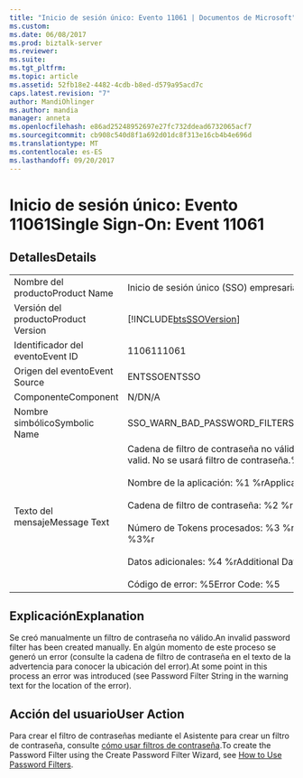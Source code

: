 ```yaml
---
title: "Inicio de sesión único: Evento 11061 | Documentos de Microsoft"
ms.custom: 
ms.date: 06/08/2017
ms.prod: biztalk-server
ms.reviewer: 
ms.suite: 
ms.tgt_pltfrm: 
ms.topic: article
ms.assetid: 52fb18e2-4482-4cdb-b8ed-d579a95acd7c
caps.latest.revision: "7"
author: MandiOhlinger
ms.author: mandia
manager: anneta
ms.openlocfilehash: e86ad25248952697e27fc732ddead6732065acf7
ms.sourcegitcommit: cb908c540d8f1a692d01dc8f313e16cb4b4e696d
ms.translationtype: MT
ms.contentlocale: es-ES
ms.lasthandoff: 09/20/2017
---
```

# <a name="single-sign-on-event-11061"></a><span data-ttu-id="ffc83-102">Inicio de sesión único: Evento 11061</span><span class="sxs-lookup"><span data-stu-id="ffc83-102">Single Sign-On: Event 11061</span></span>
## <a name="details"></a><span data-ttu-id="ffc83-103">Detalles</span><span class="sxs-lookup"><span data-stu-id="ffc83-103">Details</span></span>  
  
|||  
|-|-|  
|<span data-ttu-id="ffc83-104">Nombre del producto</span><span class="sxs-lookup"><span data-stu-id="ffc83-104">Product Name</span></span>|<span data-ttu-id="ffc83-105">Inicio de sesión único (SSO) empresarial</span><span class="sxs-lookup"><span data-stu-id="ffc83-105">Enterprise Single Sign-On</span></span>|  
|<span data-ttu-id="ffc83-106">Versión del producto</span><span class="sxs-lookup"><span data-stu-id="ffc83-106">Product Version</span></span>|[!INCLUDE[btsSSOVersion](../includes/btsssoversion-md.md)]|  
|<span data-ttu-id="ffc83-107">Identificador del evento</span><span class="sxs-lookup"><span data-stu-id="ffc83-107">Event ID</span></span>|<span data-ttu-id="ffc83-108">11061</span><span class="sxs-lookup"><span data-stu-id="ffc83-108">11061</span></span>|  
|<span data-ttu-id="ffc83-109">Origen del evento</span><span class="sxs-lookup"><span data-stu-id="ffc83-109">Event Source</span></span>|<span data-ttu-id="ffc83-110">ENTSSO</span><span class="sxs-lookup"><span data-stu-id="ffc83-110">ENTSSO</span></span>|  
|<span data-ttu-id="ffc83-111">Componente</span><span class="sxs-lookup"><span data-stu-id="ffc83-111">Component</span></span>|<span data-ttu-id="ffc83-112">N/D</span><span class="sxs-lookup"><span data-stu-id="ffc83-112">N/A</span></span>|  
|<span data-ttu-id="ffc83-113">Nombre simbólico</span><span class="sxs-lookup"><span data-stu-id="ffc83-113">Symbolic Name</span></span>|<span data-ttu-id="ffc83-114">SSO_WARN_BAD_PASSWORD_FILTER</span><span class="sxs-lookup"><span data-stu-id="ffc83-114">SSO_WARN_BAD_PASSWORD_FILTER</span></span>|  
|<span data-ttu-id="ffc83-115">Texto del mensaje</span><span class="sxs-lookup"><span data-stu-id="ffc83-115">Message Text</span></span>|<span data-ttu-id="ffc83-116">Cadena de filtro de contraseña no válida.</span><span class="sxs-lookup"><span data-stu-id="ffc83-116">The password filter string is not valid.</span></span> <span data-ttu-id="ffc83-117">No se usará filtro de contraseña.%r</span><span class="sxs-lookup"><span data-stu-id="ffc83-117">No password filter will be used.%r</span></span><br /><br /> <span data-ttu-id="ffc83-118">Nombre de la aplicación: %1 %r</span><span class="sxs-lookup"><span data-stu-id="ffc83-118">Application Name: %1%r</span></span><br /><br /> <span data-ttu-id="ffc83-119">Cadena de filtro de contraseña: %2 %r</span><span class="sxs-lookup"><span data-stu-id="ffc83-119">Password Filter String: %2%r</span></span><br /><br /> <span data-ttu-id="ffc83-120">Número de Tokens procesados: %3 %r</span><span class="sxs-lookup"><span data-stu-id="ffc83-120">Number Of Tokens Processed: %3%r</span></span><br /><br /> <span data-ttu-id="ffc83-121">Datos adicionales: %4 %r</span><span class="sxs-lookup"><span data-stu-id="ffc83-121">Additional Data: %4%r</span></span><br /><br /> <span data-ttu-id="ffc83-122">Código de error: %5</span><span class="sxs-lookup"><span data-stu-id="ffc83-122">Error Code: %5</span></span>|  
  
## <a name="explanation"></a><span data-ttu-id="ffc83-123">Explicación</span><span class="sxs-lookup"><span data-stu-id="ffc83-123">Explanation</span></span>  
 <span data-ttu-id="ffc83-124">Se creó manualmente un filtro de contraseña no válido.</span><span class="sxs-lookup"><span data-stu-id="ffc83-124">An invalid password filter has been created manually.</span></span> <span data-ttu-id="ffc83-125">En algún momento de este proceso se generó un error (consulte la cadena de filtro de contraseña en el texto de la advertencia para conocer la ubicación del error).</span><span class="sxs-lookup"><span data-stu-id="ffc83-125">At some point in this process an error was introduced (see Password Filter String in the warning text for the location of the error).</span></span>  
  
## <a name="user-action"></a><span data-ttu-id="ffc83-126">Acción del usuario</span><span class="sxs-lookup"><span data-stu-id="ffc83-126">User Action</span></span>  
 <span data-ttu-id="ffc83-127">Para crear el filtro de contraseñas mediante el Asistente para crear un filtro de contraseña, consulte [cómo usar filtros de contraseña](../core/how-to-use-password-filters.md).</span><span class="sxs-lookup"><span data-stu-id="ffc83-127">To create the Password Filter using the Create Password Filter Wizard, see [How to Use Password Filters](../core/how-to-use-password-filters.md).</span></span>
